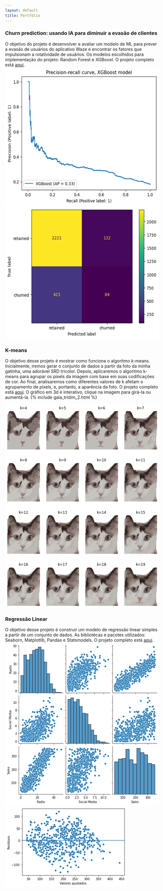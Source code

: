```yaml
---
layout: default
title: Portfólio 
---
```

### Churn prediction: usando IA para diminuir a evasão de clientes
O objetivo do projeto é desenvolver e avaliar um modelo de ML para prever a evasão de usuários do aplicativo Waze e encontrar os fatores que impulsionam a rotatividade de usuários. Os modelos escolhidos para implementação do projeto: Random Forest e XGBoost. O projeto completo está [aqui](https://github.com/olesyagalkina/portfolio/blob/main/Waze_Churn_Prediction_Model.ipynb).
<img src="/images/precision-recall curve.png" width=567 height=453> <img src="/images/confusion matrix.png" width=565 height=432>

### K-means 
O objetivo desse projeto é mostrar como funciona o algoritmo k-means. Inicialmente, iremos gerar o conjunto de dados a partir da foto da minha gatinha, uma adorável SRD tricolor. Depois, aplicaremos o algoritmo k-means para agrupar os pixels da imagem com base em suas codificações de cor. Ao final, analisaremos como diferentes valores de k afetam o agrupamento de píxels, e, portanto, a aparência da foto. O projeto completo está [aqui](https://github.com/olesyagalkina/portfolio/blob/main/K-means%20usando%20a%20foto%20da%20gatinha.ipynb). O gráfico em 3d é interativo, clique na imagem para girá-la ou aumentá-la.
 {% include gaia_tridim_2.html %}
 
 <img src="/images/gaia_k_20.png" width=516 height=666>

### Regressão Linear
O objetivo desse projeto é construir um modelo de regressão linear simples a partir de um conjunto de dados. As bibliotécas e pacotes utilizados: Seaborn, Matplotlib, Pandas e Statsmodels. O projeto completo está [aqui](https://github.com/olesyagalkina/portfolio/blob/main/Regressao%20linear%20simples-pt.ipynb).
<img src="/images/sns_pairplot_matriz.png" width=533 height=533>
<img src="/images/dispersão de resíduos.png" width=398 height=262>


<!--- ### Tableau
Visualização de dados usando Tableau
 <img src="/images/Impact of Holidays on Seoul Bike Rentals in 2018.png" width=999 height=799>
 <img src="/images/Seoul Average Bike Rentals per Hour on Weekdays in 2018.png" width=999 height=482> --->
 
<!---   ![_config.yml]({{ site.baseurl }}/images/config.png)   --->

<!---  The easiest way to make your first post is to edit this one. Go into /_posts/ and update the Hello World markdown file. --->
